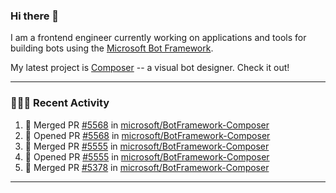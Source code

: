 ### Hi there 👋

I am a frontend engineer currently working on applications and tools for building bots using the [Microsoft Bot Framework](https://dev.botframework.com/).

My latest project is [Composer](https://github.com/microsoft/BotFramework-Composer) -- a visual bot designer. Check it out!

---

### 👨🏻‍💻 Recent Activity

<!--START_SECTION:activity-->
1. 🎉 Merged PR [#5568](https://github.com/microsoft/BotFramework-Composer/pull/5568) in [microsoft/BotFramework-Composer](https://github.com/microsoft/BotFramework-Composer)
2. 💪 Opened PR [#5568](https://github.com/microsoft/BotFramework-Composer/pull/5568) in [microsoft/BotFramework-Composer](https://github.com/microsoft/BotFramework-Composer)
3. 🎉 Merged PR [#5555](https://github.com/microsoft/BotFramework-Composer/pull/5555) in [microsoft/BotFramework-Composer](https://github.com/microsoft/BotFramework-Composer)
4. 💪 Opened PR [#5555](https://github.com/microsoft/BotFramework-Composer/pull/5555) in [microsoft/BotFramework-Composer](https://github.com/microsoft/BotFramework-Composer)
5. 🎉 Merged PR [#5378](https://github.com/microsoft/BotFramework-Composer/pull/5378) in [microsoft/BotFramework-Composer](https://github.com/microsoft/BotFramework-Composer)
<!--END_SECTION:activity-->

---

<!--
**a-b-r-o-w-n/a-b-r-o-w-n** is a ✨ _special_ ✨ repository because its `README.md` (this file) appears on your GitHub profile.

Here are some ideas to get you started:

- 🔭 I’m currently working on ...
- 🌱 I’m currently learning ...
- 👯 I’m looking to collaborate on ...
- 🤔 I’m looking for help with ...
- 💬 Ask me about ...
- 📫 How to reach me: ...
- 😄 Pronouns: ...
- ⚡ Fun fact: ...
-->
